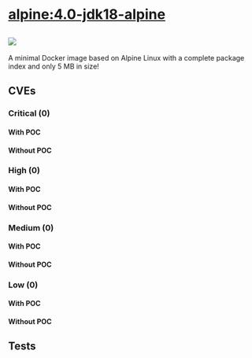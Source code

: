 # [alpine:4.0-jdk18-alpine](https://hub.docker.com/_/alpine?tab=tags)
![](https://img.shields.io/static/v1?label=tag&message=4.0-jdk18-alpine&color=blue)
---
<p>
A minimal Docker image based on Alpine Linux with a complete package index and only 5 MB in size!
</p>

## CVEs
### Critical (0)
#### With POC

#### Without POC


### High (0)
#### With POC

#### Without POC


### Medium (0)
#### With POC

#### Without POC


### Low (0)
#### With POC

#### Without POC


## Tests
